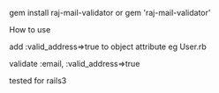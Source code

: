 gem install raj-mail-validator
  or
gem 'raj-mail-validator'

How to use

add :valid_address=>true to object attribute
eg
User.rb

validate :email, :valid_address=>true

tested for rails3 